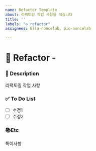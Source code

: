 ```yaml
---
name: Refactor Template
about: 리팩토링 작업 사항을 적습니다
title: ''
labels: "♻️ refactor"
assignees: Ella-noncelab, pio-noncelab

---
```


# 🔨 Refactor - <!--( 리팩토링 작업내용 )-->
<!-- 위 작업내용 주석에 어떤 내용인지 적어주세요 -->


### 📝 Description
<!-- 어떤 리팩토링 작업이 필요한지 적어주세요 -->
리팩토링 작업 사항

### ✅ To Do List
<!-- 아래에 수정 사항을 적어주세요. PR 요청 시 모두 체크되어야 합니다 -->
- [ ] 수정1
- [ ] 수정2

### 📚Etc
<!-- 작업 중 특이사항이 생기면 적어주세요 -->
특이사항

